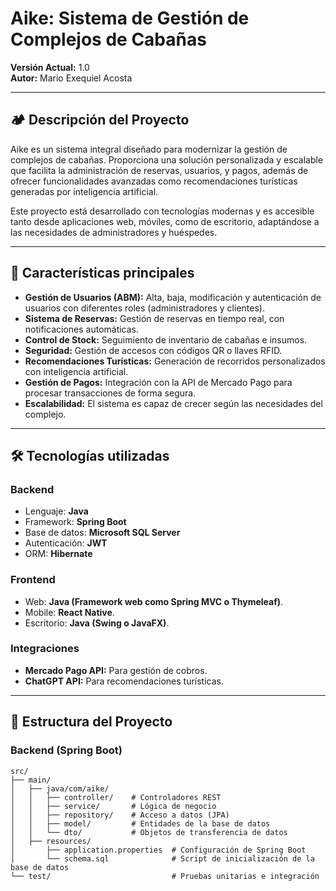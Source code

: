 # Aike: Sistema de Gestión de Complejos de Cabañas

**Versión Actual:** 1.0  
**Autor:** Mario Exequiel Acosta

---

## 🏕️ **Descripción del Proyecto**

Aike es un sistema integral diseñado para modernizar la gestión de complejos de cabañas. Proporciona una solución personalizada y escalable que facilita la administración de reservas, usuarios, y pagos, además de ofrecer funcionalidades avanzadas como recomendaciones turísticas generadas por inteligencia artificial.

Este proyecto está desarrollado con tecnologías modernas y es accesible tanto desde aplicaciones web, móviles, como de escritorio, adaptándose a las necesidades de administradores y huéspedes.

---

## 🌟 **Características principales**
- **Gestión de Usuarios (ABM):** Alta, baja, modificación y autenticación de usuarios con diferentes roles (administradores y clientes).
- **Sistema de Reservas:** Gestión de reservas en tiempo real, con notificaciones automáticas.
- **Control de Stock:** Seguimiento de inventario de cabañas e insumos.
- **Seguridad:** Gestión de accesos con códigos QR o llaves RFID.
- **Recomendaciones Turísticas:** Generación de recorridos personalizados con inteligencia artificial.
- **Gestión de Pagos:** Integración con la API de Mercado Pago para procesar transacciones de forma segura.
- **Escalabilidad:** El sistema es capaz de crecer según las necesidades del complejo.

---

## 🛠️ **Tecnologías utilizadas**

### **Backend**
- Lenguaje: **Java**
- Framework: **Spring Boot**
- Base de datos: **Microsoft SQL Server**
- Autenticación: **JWT**
- ORM: **Hibernate**

### **Frontend**
- Web: **Java (Framework web como Spring MVC o Thymeleaf)**.
- Mobile: **React Native**.
- Escritorio: **Java (Swing o JavaFX)**.

### **Integraciones**
- **Mercado Pago API:** Para gestión de cobros.
- **ChatGPT API:** Para recomendaciones turísticas.

---

## 🚀 **Estructura del Proyecto**

### Backend (Spring Boot)
```plaintext
src/
├── main/
│   ├── java/com/aike/
│   │   ├── controller/    # Controladores REST
│   │   ├── service/       # Lógica de negocio
│   │   ├── repository/    # Acceso a datos (JPA)
│   │   ├── model/         # Entidades de la base de datos
│   │   └── dto/           # Objetos de transferencia de datos
│   ├── resources/
│       ├── application.properties  # Configuración de Spring Boot
│       └── schema.sql              # Script de inicialización de la base de datos
└── test/                           # Pruebas unitarias e integración
